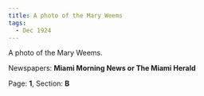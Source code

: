 ```yaml
---  
title: A photo of the Mary Weems  
tags:  
  - Dec 1924  
---  
```

  
A photo of the Mary Weems.  
  
Newspapers: **Miami Morning News or The Miami Herald**  
  
Page: **1**, Section: **B** 
